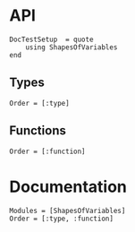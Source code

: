 # API

```@meta
DocTestSetup  = quote
    using ShapesOfVariables
end
```

## Types

```@index
Order = [:type]
```

## Functions

```@index
Order = [:function]
```

# Documentation

```@autodocs
Modules = [ShapesOfVariables]
Order = [:type, :function]
```
